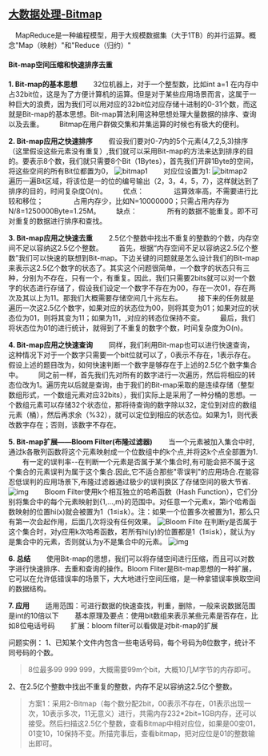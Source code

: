 ## [大数据处理-Bitmap](https://www.cnblogs.com/yangjiannr/p/da-shu-ju-chu-libitmap.html)

　MapReduce是一种编程模型，用于大规模数据集（大于1TB）的并行运算。概念"Map（映射）"和"Reduce（归约）"

#### Bit-map空间压缩和快速排序去重

**1. Bit-map的基本思想**
　　32位机器上，对于一个整型数，比如int a=1 在内存中占32bit位，这是为了方便计算机的运算。但是对于某些应用场景而言，这属于一种巨大的浪费，因为我们可以用对应的32bit位对应存储十进制的0-31个数，而这就是Bit-map的基本思想。Bit-map算法利用这种思想处理大量数据的排序、查询以及去重。
　　Bitmap在用户群做交集和并集运算的时候也有极大的便利。

**2. Bit-map应用之快速排序**
　　假设我们要对0-7内的5个元素(4,7,2,5,3)排序（这里假设这些元素没有重复）,我们就可以采用Bit-map的方法来达到排序的目的。要表示8个数，我们就只需要8个Bit（1Bytes），首先我们开辟1Byte的空间，将这些空间的所有Bit位都置为0，
![bitmap1](http://oc3uwt4a5.bkt.clouddn.com/bitmap1.jpeg)
　　对应位设置为1:
![bitmap2](http://oc3uwt4a5.bkt.clouddn.com/bitmap2.jpeg)
　　遍历一遍Bit区域，将该位是一的位的编号输出（2，3，4，5，7），这样就达到了排序的目的，时间复杂度O(n)。
　　优点：
　　　　运算效率高，不需要进行比较和移位；
　　　　占用内存少，比如N=10000000；只需占用内存为N/8=1250000Byte=1.25M。 
　　缺点：
　　　　所有的数据不能重复。即不可对重复的数据进行排序和查找。

**3. Bit-map应用之快速去重**
　　2.5亿个整数中找出不重复的整数的个数，内存空间不足以容纳这2.5亿个整数。 
　　首先，根据“内存空间不足以容纳这2.5亿个整数”我们可以快速的联想到Bit-map。下边关键的问题就是怎么设计我们的Bit-map来表示这2.5亿个数字的状态了。其实这个问题很简单，一个数字的状态只有三种，分别为不存在，只有一个，有重复。因此，我们只需要2bits就可以对一个数字的状态进行存储了，假设我们设定一个数字不存在为00，存在一次01，存在两次及其以上为11。那我们大概需要存储空间几十兆左右。
　　接下来的任务就是遍历一次这2.5亿个数字，如果对应的状态位为00，则将其变为01；如果对应的状态位为01，则将其变为11；如果为11，,对应的转态位保持不变。
　　最后，我们将状态位为01的进行统计，就得到了不重复的数字个数，时间复杂度为O(n)。

**4. Bit-map应用之快速查询**
　　同样，我们利用Bit-map也可以进行快速查询，这种情况下对于一个数字只需要一个bit位就可以了，0表示不存在，1表示存在。假设上述的题目改为，如何快速判断一个数字是够存在于上述的2.5亿个数字集合中。
　　同之前一样，首先我们先对所有的数字进行一次遍历，然后将相应的转态位改为1。遍历完以后就是查询，由于我们的Bit-map采取的是连续存储（整型数组形式，一个数组元素对应32bits），我们实际上是采用了一种分桶的思想。一个数组元素可以存储32个状态位，那将待查询的数字除以32，定位到对应的数组元素（桶），然后再求余（%32），就可以定位到相应的状态位。如果为1，则代表改数字存在；否则，该数字不存在。

**5. Bit-map扩展——Bloom Filter(布隆过滤器)**
　　当一个元素被加入集合中时,通过k各散列函数将这个元素映射成一个位数组中的k个点,并将这k个点全部置为1.
　　有一定的误判率--在判断一个元素是否属于某个集合时,有可能会把不属于这个集合的元素误判为属于这个集合.因此,它不适合那些"零误判"的应用场合.在能容忍低误判的应用场景下,布隆过滤器通过极少的误判换区了存储空间的极大节省.
![img](http://oc3uwt4a5.bkt.clouddn.com/14973179752164.jpg)
　　Bloom Filter使用k个相互独立的哈希函数（Hash Function），它们分别将集合中的每个元素映射到{1,…,m}的范围中。对任意一个元素x，第i个哈希函数映射的位置hi(x)就会被置为1（1≤i≤k）。注：如果一个位置多次被置为1，那么只有第一次会起作用，后面几次将没有任何效果。
![Bloom Filte](http://oc3uwt4a5.bkt.clouddn.com/Bloom%20Filter.jpeg)
在判断y是否属于这个集合时，对y应用k次哈希函数，若所有hi(y)的位置都是1（1≤i≤k），就认为y是集合中的元素，否则就认为y不是集合中的元素。
![img](http://oc3uwt4a5.bkt.clouddn.com/14973179645247.jpg)

**6. 总结**
　　使用Bit-map的思想，我们可以将存储空间进行压缩，而且可以对数字进行快速排序、去重和查询的操作。Bloom Fliter是Bit-map思想的一种扩展，它可以在允许低错误率的场景下，大大地进行空间压缩，是一种拿错误率换取空间的数据结构。

**7. 应用**
　　适用范围：可进行数据的快速查找，判重，删除，一般来说数据范围是int的10倍以下
　　基本原理及要点：使用bit数组来表示某些元素是否存在，比如8位电话号码
　　扩展：bloom filter可以看做是对bit-map的扩展

问题实例：
1、已知某个文件内包含一些电话号码，每个号码为8位数字，统计不同号码的个数。

> 8位最多99 999 999，大概需要99m个bit，大概10几M字节的内存即可。

2、在2.5亿个整数中找出不重复的整数，内存不足以容纳这2.5亿个整数。

> 方案1：采用2-Bitmap（每个数分配2bit，00表示不存在，01表示出现一次，10表示多次，11无意义）进行，共需内存232*2bit=1GB内存，还可以接受。然后扫描这2.5亿个整数，查看Bitmap中相对应位，如果是00变01，01变10，10保持不变。所描完事后，查看bitmap，把对应位是01的整数输出即可。